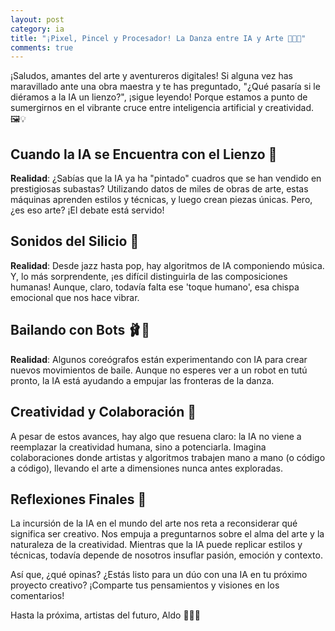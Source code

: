 ```yaml
---
layout: post
category: ia
title: "¡Pixel, Pincel y Procesador! La Danza entre IA y Arte 🎨🤖🎵"
comments: true
---
```




¡Saludos, amantes del arte y aventureros digitales! Si alguna vez has maravillado ante una obra maestra y te has preguntado, "¿Qué pasaría si le diéramos a la IA un lienzo?", ¡sigue leyendo! Porque estamos a punto de sumergirnos en el vibrante cruce entre inteligencia artificial y creatividad. 🖼️💡

## Cuando la IA se Encuentra con el Lienzo 🎨
**Realidad**: ¿Sabías que la IA ya ha "pintado" cuadros que se han vendido en prestigiosas subastas? Utilizando datos de miles de obras de arte, estas máquinas aprenden estilos y técnicas, y luego crean piezas únicas. Pero, ¿es eso arte? ¡El debate está servido!

## Sonidos del Silicio 🎵
**Realidad**: Desde jazz hasta pop, hay algoritmos de IA componiendo música. Y, lo más sorprendente, ¡es difícil distinguirla de las composiciones humanas! Aunque, claro, todavía falta ese 'toque humano', esa chispa emocional que nos hace vibrar.

## Bailando con Bots 🩰🤖
**Realidad**: Algunos coreógrafos están experimentando con IA para crear nuevos movimientos de baile. Aunque no esperes ver a un robot en tutú pronto, la IA está ayudando a empujar las fronteras de la danza.

## Creatividad y Colaboración 🌌
A pesar de estos avances, hay algo que resuena claro: la IA no viene a reemplazar la creatividad humana, sino a potenciarla. Imagina colaboraciones donde artistas y algoritmos trabajen mano a mano (o código a código), llevando el arte a dimensiones nunca antes exploradas.

## Reflexiones Finales 🌟

La incursión de la IA en el mundo del arte nos reta a reconsiderar qué significa ser creativo. Nos empuja a preguntarnos sobre el alma del arte y la naturaleza de la creatividad. Mientras que la IA puede replicar estilos y técnicas, todavía depende de nosotros insuflar pasión, emoción y contexto.

Así que, ¿qué opinas? ¿Estás listo para un dúo con una IA en tu próximo proyecto creativo? ¡Comparte tus pensamientos y visiones en los comentarios!

Hasta la próxima, artistas del futuro,
Aldo 🎨🎵🚀


